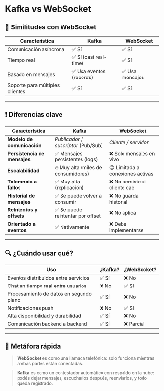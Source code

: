 # Kafka vs WebSocket

## 🧩 Similitudes con WebSocket

| Característica                  | Kafka                    | WebSocket       |
| ------------------------------- | ------------------------ | --------------- |
| Comunicación asíncrona          | ✅ Sí                    | ✅ Sí           |
| Tiempo real                     | ✅ Sí (casi real-time)   | ✅ Sí           |
| Basado en mensajes              | ✅ Usa eventos (records) | ✅ Usa mensajes |
| Soporte para múltiples clientes | ✅ Sí                    | ✅ Sí           |

---

## ❗ Diferencias clave

| Característica               | Kafka                               | WebSocket                        |
| ---------------------------- | ----------------------------------- | -------------------------------- |
| **Modelo de comunicación**   | _Publicador / suscriptor_ (Pub/Sub) | _Cliente / servidor_             |
| **Persistencia de mensajes** | ✅ Mensajes persistentes (logs)     | ❌ Solo mensajes en vivo         |
| **Escalabilidad**            | 🔥 Muy alta (miles de consumidores) | 😐 Limitada a conexiones activas |
| **Tolerancia a fallos**      | ✅ Muy alta (replicación)           | ❌ No persiste si cliente cae    |
| **Historial de mensajes**    | ✅ Se puede volver a consumir       | ❌ No guarda historial           |
| **Reintentos y offsets**     | ✅ Se puede reintentar por offset   | ❌ No aplica                     |
| **Orientado a eventos**      | ✅ Nativamente                      | ❌ Debe implementarse            |

---

## 🔍 ¿Cuándo usar qué?

| Uso                                     | ¿Kafka? | ¿WebSocket? |
| --------------------------------------- | ------- | ----------- |
| Eventos distribuidos entre servicios    | ✅ Sí   | ❌ No       |
| Chat en tiempo real entre usuarios      | ❌ No   | ✅ Sí       |
| Procesamiento de datos en segundo plano | ✅ Sí   | ❌ No       |
| Notificaciones push                     | ❌ No   | ✅ Sí       |
| Alta disponibilidad y durabilidad       | ✅ Sí   | ❌ No       |
| Comunicación backend a backend          | ✅ Sí   | ❌ Parcial  |

---

## 🧠 Metáfora rápida

> **WebSocket** es como una llamada telefónica: solo funciona mientras ambas partes están conectadas.

> **Kafka** es como un contestador automático con respaldo en la nube: podés dejar mensajes, escucharlos después, reenviarlos, y todo queda registrado.
